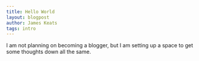 ```yaml
---
title: Hello World
layout: blogpost
author: James Keats
tags: intro
---
```


I am not planning on becoming a blogger, but I am setting up a space to get some thoughts down all the same.
